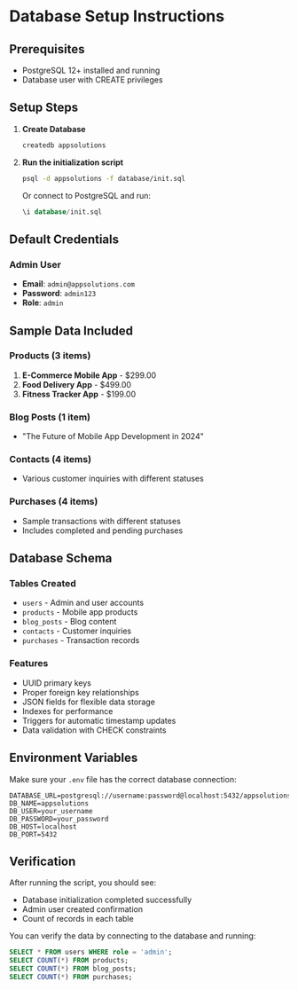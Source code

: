 # Database Setup Instructions

## Prerequisites
- PostgreSQL 12+ installed and running
- Database user with CREATE privileges

## Setup Steps

1. **Create Database**
   ```bash
   createdb appsolutions
   ```

2. **Run the initialization script**
   ```bash
   psql -d appsolutions -f database/init.sql
   ```

   Or connect to PostgreSQL and run:
   ```sql
   \i database/init.sql
   ```

## Default Credentials

### Admin User
- **Email**: `admin@appsolutions.com`
- **Password**: `admin123`
- **Role**: `admin`

## Sample Data Included

### Products (3 items)
1. **E-Commerce Mobile App** - $299.00
2. **Food Delivery App** - $499.00  
3. **Fitness Tracker App** - $199.00

### Blog Posts (1 item)
- "The Future of Mobile App Development in 2024"

### Contacts (4 items)
- Various customer inquiries with different statuses

### Purchases (4 items)
- Sample transactions with different statuses
- Includes completed and pending purchases

## Database Schema

### Tables Created
- `users` - Admin and user accounts
- `products` - Mobile app products
- `blog_posts` - Blog content
- `contacts` - Customer inquiries
- `purchases` - Transaction records

### Features
- UUID primary keys
- Proper foreign key relationships
- JSON fields for flexible data storage
- Indexes for performance
- Triggers for automatic timestamp updates
- Data validation with CHECK constraints

## Environment Variables

Make sure your `.env` file has the correct database connection:

```env
DATABASE_URL=postgresql://username:password@localhost:5432/appsolutions
DB_NAME=appsolutions
DB_USER=your_username
DB_PASSWORD=your_password
DB_HOST=localhost
DB_PORT=5432
```

## Verification

After running the script, you should see:
- Database initialization completed successfully
- Admin user created confirmation
- Count of records in each table

You can verify the data by connecting to the database and running:
```sql
SELECT * FROM users WHERE role = 'admin';
SELECT COUNT(*) FROM products;
SELECT COUNT(*) FROM blog_posts;
SELECT COUNT(*) FROM purchases;
```